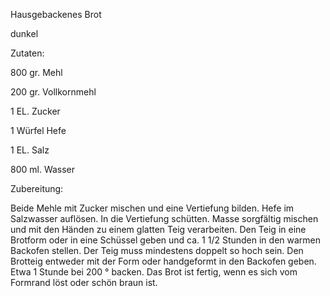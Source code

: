 Hausgebackenes Brot

dunkel

Zutaten:

800 gr. Mehl

200 gr. Vollkornmehl

1 EL. Zucker

1 Würfel Hefe

1 EL. Salz

800 ml. Wasser

Zubereitung:

Beide Mehle mit Zucker mischen und eine Vertiefung bilden. Hefe im Salzwasser auflösen. In die Vertiefung schütten. Masse sorgfältig mischen und mit den Händen zu einem glatten Teig verarbeiten. Den Teig in eine Brotform oder in eine Schüssel geben und ca. 1 1/2 Stunden in den warmen Backofen stellen. Der Teig muss mindestens doppelt so hoch sein. Den Brotteig entweder mit der Form oder handgeformt in den Backofen geben. Etwa 1 Stunde bei 200 ° backen.
Das Brot ist fertig, wenn es sich vom Formrand löst oder schön braun ist.


